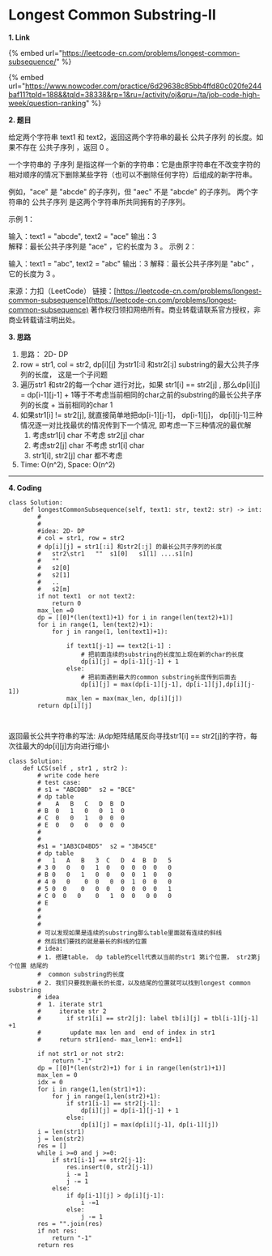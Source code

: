 # Longest Common Substring-II

**1. Link**

{% embed url="https://leetcode-cn.com/problems/longest-common-subsequence/" %}

{% embed url="https://www.nowcoder.com/practice/6d29638c85bb4ffd80c020fe244baf11?tpId=188&&tqId=38338&rp=1&ru=/activity/oj&qru=/ta/job-code-high-week/question-ranking" %}



**2. 题目**

给定两个字符串 text1 和 text2，返回这两个字符串的最长 公共子序列 的长度。如果不存在 公共子序列 ，返回 0 。

一个字符串的 子序列 是指这样一个新的字符串：它是由原字符串在不改变字符的相对顺序的情况下删除某些字符（也可以不删除任何字符）后组成的新字符串。

例如，"ace" 是 "abcde" 的子序列，但 "aec" 不是 "abcde" 的子序列。 两个字符串的 公共子序列 是这两个字符串所共同拥有的子序列。

示例 1：

输入：text1 = "abcde", text2 = "ace" 输出：3\
解释：最长公共子序列是 "ace" ，它的长度为 3 。 示例 2：

输入：text1 = "abc", text2 = "abc" 输出：3 解释：最长公共子序列是 "abc" ，它的长度为 3 。

来源：力扣（LeetCode） 链接：[https://leetcode-cn.com/problems/longest-common-subsequence](https://leetcode-cn.com/problems/longest-common-subsequence) 著作权归领扣网络所有。商业转载请联系官方授权，非商业转载请注明出处。



**3. 思路**

1. 思路： 2D- DP
2. row = str1, col = str2, dp\[i]\[j] 为str1\[:i] 和str2\[:j] substring的最大公共子序列的长度， 这是一个子问题
3. 遍历str1 和str2的每一个char 进行对比，如果 str1\[i] == str2\[j] , 那么dp\[i]\[j] = dp\[i-1]\[j-1] + 1等于不考虑当前相同的char之前的substring的最长公共子序列的长度 + 当前相同的char 1
4. 如果str1\[i] != str2\[j], 就直接简单地把dp\[i-1]\[j-1]，   dp\[i-1]\[j]， dp\[i]\[j-1]三种情况逐一对比找最优的情况传到下一个情况, 即考虑一下三种情况的最优解
   1. 考虑str1\[i] char 不考虑 str2\[j] char
   2. 考虑str2\[j] char 不考虑 str1\[i] char
   3. str1\[i], str2\[j] char 都不考虑&#x20;
5. Time: O(n^2), Space: O(n^2)

****

**4. Coding**

```
class Solution:
    def longestCommonSubsequence(self, text1: str, text2: str) -> int:
        #
        #
        #idea: 2D- DP
        # col = str1, row = str2
        # dp[i][j] = str1[:i] 和str2[:j] 的最长公共子序列的长度
        #   str2\str1   ""  s1[0]   s1[1] ....s1[n]
        #   ""
        #   s2[0]
        #   s2[1]
        #   ..
        #   s2[m]
        if not text1  or not text2:
            return 0
        max_len =0
        dp = [[0]*(len(text1)+1) for i in range(len(text2)+1)]
        for i in range(1, len(text2)+1):
            for j in range(1, len(text1)+1):
                
                if text1[j-1] == text2[i-1] :
                    # 把前面连续的substring的长度加上现在新的char的长度
                    dp[i][j] = dp[i-1][j-1] + 1
                else:
                    # 把前面遇到最大的common substring长度传到后面去
                    dp[i][j] = max(dp[i-1][j-1], dp[i-1][j],dp[i][j-1])
                max_len = max(max_len, dp[i][j])
        return dp[i][j]

        

```



返回最长公共字符串的写法: 从dp矩阵结尾反向寻找str1\[i] == str2\[j]的字符，每次往最大的dp\[i]\[j]方向进行缩小



```
class Solution:
    def LCS(self , str1 , str2 ):
        # write code here
        # test case:
        # s1 = "ABCDBD"  s2 = "BCE"
        # dp table
        #    A   B   C   D  B  D
        # B  0   1   0   0  1  0
        # C  0   0   1   0  0  0
        # E  0   0   0   0  0  0
        #
        #
        #s1 = "1AB3CD4BD5"  s2 = "3B45CE"
        # dp table
        #   1   A   B   3  C   D  4  B  D   5
        # 3 0   0   0   1  0   0  0  0  0   0
        # B 0   0   1   0  0   0  0  1  0   0
        # 4 0   0    0  0   0  0  1  0  0   0
        # 5 0  0    0   0  0   0  0  0  0   1
        # C 0  0   0    0   1  0  0   0 0   0
        # E
        #
        #
        #
        # 可以发现如果是连续的substring那么table里面就有连续的斜线
        # 然后我们要找的就是最长的斜线的位置
        # idea:
        # 1. 搭建table， dp table的cell代表以当前的str1 第i个位置， str2第j个位置 结尾的
        #  common substring的长度
        # 2. 我们只要找到最长的长度，以及结尾的位置就可以找到longest common substring
        # idea
        #  1. iterate str1
        #     iterate str 2 
        #       if str1[i] == str2[j]: label tb[i][j] = tbl[i-1][j-1] +1
        #        update max len and  end of index in str1
        #     return str1[end- max_len+1: end+1]
        
        if not str1 or not str2:
            return "-1"
        dp = [[0]*(len(str2)+1) for i in range(len(str1)+1)]
        max_len = 0
        idx = 0
        for i in range(1,len(str1)+1):
            for j in range(1,len(str2)+1):
                if str1[i-1] == str2[j-1]:
                    dp[i][j] = dp[i-1][j-1] + 1
                else:
                    dp[i][j] = max(dp[i][j-1], dp[i-1][j])
        i = len(str1)
        j = len(str2)
        res = []
        while i >=0 and j >=0:
            if str1[i-1] == str2[j-1]:
                res.insert(0, str2[j-1])
                i -= 1 
                j -= 1
            else:
                if dp[i-1][j] > dp[i][j-1]:
                    i -=1
                else:
                    j -= 1
        res = "".join(res)
        if not res:
            return "-1"
        return res
                      
```



